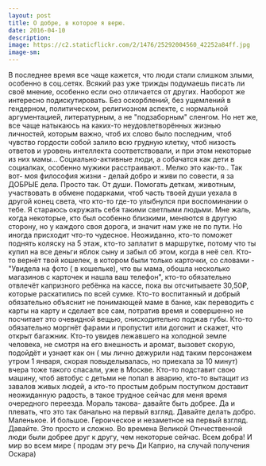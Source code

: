 ```yaml
---
layout: post
title: О добре, в которое я верю.
date: 2016-04-10
description: 
image: https://c2.staticflickr.com/2/1476/25292004560_42252a84ff.jpg
image-sm: 
---
```

<p>  В последнее время все чаще кажется, что люди стали слишком злыми, особенно в соц.сетях. Всякий раз уже трижды подумаешь писать ли своё мнение, особенно если оно отличается от других. Наоборот же интересно подискутировать. Без оскорблений, без ущемлений в гендерном, политическом, религиозном аспекте, с нормальной аргументацией, литературным, а не "подзаборным" сленгом. Но нет же, все чаще натыкаюсь на каких-то неудовлетворённых жизнью личностей, которым важно, чтоб их слово было последним, чтоб чувство гордости собой залило всю грудную клетку, чтоб низость ответов и уровень интеллекта соответствовали, и при этом некоторые из них мамы...
  Социально-активные люди, а собачатся как дети в социалках, особенно мужики расстраивают.. Мелко это как-то.. 
  Так вот- моя философия жизни - делай добро и живи по совести, я за ДОБРЫЕ дела. Просто так. От души. Помогать деткам, животным, участвовать в обмене подарками, чтоб часть твоей души уехала в другой конец света, что кто-то где-то улыбнулся при воспоминании о тебе. 
   Я стараюсь окружать себя такими светлыми людьми. Мне жаль, когда некоторые, кто был особенно близкими, меняются в другую сторону, но у каждого своя дорога, и значит нам уже не по пути. Но иногда присходит что-то чудесное.
   Неожиданно, кто-то поможет поднять коляску на 5 этаж, кто-то заплатит в маршрутке, потому что ты купил на все деньги яблок сыну и забыл об этом, когда в неё сел. Кто-то вернёт твой кошелек, в котором были только карточки, со словами - "Увидела на фото ( в кошельке), что вы мама, обошла несколько магазинов с карточек и нашла ваш телефон", кто-то обязательно отвлечёт капризного ребёнка на кассе, пока вы отсчитываете 30,50₽, которые раскатились по всей сумке. 
   Кто-то воспитанный и добрый обязательно объяснит не понимающей маме в банке, как переводить с карты на карту и сделает все сам, потратив время и совершенно не посчитает это очевидной вещью, снисходительно поджав губы. Кто-то обязательно моргнёт фарами и пропустит или догонит и скажет, что открыт багажник. Кто-то увидев лежавшего на холодной земле человека, не смотря на его внешность и аромат, вызовет скорую, подойдёт и узнает как он ( мы лично дежурили над таким персонажем утром 1 января, скорая повыделывалась, но приехала за 10 минут) вчера тоже такого спасали, уже в Москве. 
   Кто-то подставит свою машину, чтоб автобус с детьми не попал в аварию, кто-то вытащит из завалов живых людей, а кто-то простым добрым поступком доставит неожиданную радость, в такое трудное сейчас для меня время очередного переезда. 
   Мораль такова- давайте быть добрее. Да и плевать, что это так банально на первый взгляд. Давайте делать добро. Маленькое. И большое. Героическое и незаметное на первый взгляд. Давайте. Это просто и сложно. Во времена Великой Отнчественной люди были добрее друг к другу, чем некоторые сейчас. Всем добра! И мир во всем мире ( продам эту речь Ди Каприо, на случай получения Оскара)</p>
